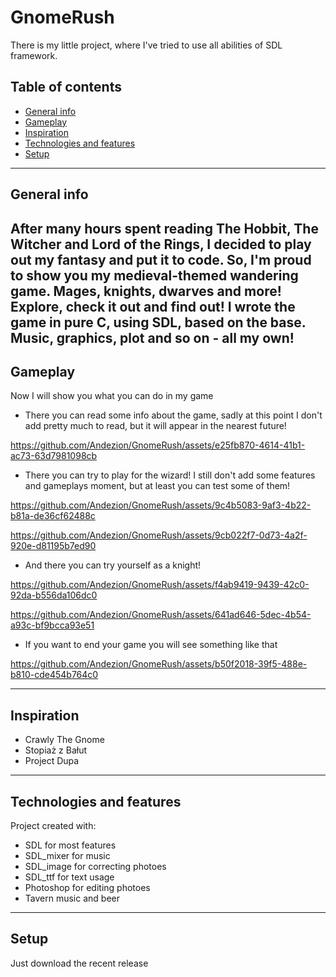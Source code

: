 # GnomeRush
There is my little project, where I've tried to use all abilities of SDL framework.
## Table of contents
* [General info](#general-info)
* [Gameplay](#gameplay)
* [Inspiration](#inspiration)
* [Technologies and features](#technologies-and-features)
* [Setup](#setup)
---
## General info
After many hours spent reading The Hobbit, The Witcher and Lord of the Rings, I decided to play out my fantasy and put it to code. So, I'm proud to show you my medieval-themed wandering game. Mages, knights, dwarves and more! Explore, check it out and find out!
I wrote the game in pure C, using SDL, based on the base. Music, graphics, plot and so on - all my own!
---
## Gameplay
Now I will show you what you can do in my game

- There you can read some info about the game, sadly at this point I don't add pretty much to read, but it will appear in the nearest future!
  
https://github.com/Andezion/GnomeRush/assets/e25fb870-4614-41b1-ac73-63d7981098cb

- There you can try to play for the wizard! I still don't add some features and gameplays moment, but at least you can test some of them!
  
https://github.com/Andezion/GnomeRush/assets/9c4b5083-9af3-4b22-b81a-de36cf62488c

https://github.com/Andezion/GnomeRush/assets/9cb022f7-0d73-4a2f-920e-d81195b7ed90

- And there you can try yourself as a knight!
  
https://github.com/Andezion/GnomeRush/assets/f4ab9419-9439-42c0-92da-b556da106dc0

https://github.com/Andezion/GnomeRush/assets/641ad646-5dec-4b54-a93c-bf9bcca93e51

- If you want to end your game you will see something like that
  
https://github.com/Andezion/GnomeRush/assets/b50f2018-39f5-488e-b810-cde454b764c0

---
## Inspiration
- Crawly The Gnome
- Stopiaż z Bałut
- Project Dupa
---
## Technologies and features
Project created with:
* SDL for most features
* SDL_mixer for music
* SDL_image for correcting photoes
* SDL_ttf for text usage
* Photoshop for editing photoes
* Tavern music and beer
---
## Setup
Just download the recent release
